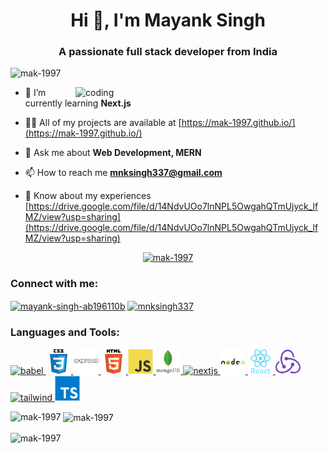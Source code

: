 
<h1 align="center">Hi 👋, I'm Mayank Singh</h1>
<h3 align="center">A passionate full stack developer from India</h3>

<p align="left"> <img src="https://komarev.com/ghpvc/?username=mak-1997&label=Profile%20views&color=0e75b6&style=flat" alt="mak-1997" /> </p>


<img align="right" alt="coding" width="400" src="https://cdn.dribbble.com/users/1162077/screenshots/3848914/programmer.gif"/>


- 🌱 I’m currently learning **Next.js**

- 👨‍💻 All of my projects are available at [https://mak-1997.github.io/](https://mak-1997.github.io/)

- 💬 Ask me about **Web Development, MERN**

- 📫 How to reach me **mnksingh337@gmail.com**

- 📄 Know about my experiences [https://drive.google.com/file/d/14NdvUOo7lnNPL5OwgahQTmUjyck_lfMZ/view?usp=sharing](https://drive.google.com/file/d/14NdvUOo7lnNPL5OwgahQTmUjyck_lfMZ/view?usp=sharing)

<p align="center"> <a href="https://github.com/ryo-ma/github-profile-trophy"><img src="https://github-profile-trophy.vercel.app/?username=mak-1997" alt="mak-1997" /></a> </p>

<h3 align="left">Connect with me:</h3>
<p align="left">
<a href="https://linkedin.com/in/mayank-singh-ab196110b" target="blank"><img align="center" src="https://raw.githubusercontent.com/rahuldkjain/github-profile-readme-generator/master/src/images/icons/Social/linked-in-alt.svg" alt="mayank-singh-ab196110b" height="30" width="40" /></a>
<a href="https://www.hackerrank.com/mnksingh337" target="blank"><img align="center" src="https://raw.githubusercontent.com/rahuldkjain/github-profile-readme-generator/master/src/images/icons/Social/hackerrank.svg" alt="mnksingh337" height="30" width="40" /></a>
</p>

<h3 align="left">Languages and Tools:</h3>
<p align="left"> <a href="https://babeljs.io/" target="_blank" rel="noreferrer"> <img src="https://www.vectorlogo.zone/logos/babeljs/babeljs-icon.svg" alt="babel" width="40" height="40"/> </a> <a href="https://www.w3schools.com/css/" target="_blank" rel="noreferrer"> <img src="https://raw.githubusercontent.com/devicons/devicon/master/icons/css3/css3-original-wordmark.svg" alt="css3" width="40" height="40"/> </a> <a href="https://expressjs.com" target="_blank" rel="noreferrer"> <img src="https://raw.githubusercontent.com/devicons/devicon/master/icons/express/express-original-wordmark.svg" alt="express" width="40" height="40"/> </a> <a href="https://www.w3.org/html/" target="_blank" rel="noreferrer"> <img src="https://raw.githubusercontent.com/devicons/devicon/master/icons/html5/html5-original-wordmark.svg" alt="html5" width="40" height="40"/> </a> <a href="https://developer.mozilla.org/en-US/docs/Web/JavaScript" target="_blank" rel="noreferrer"> <img src="https://raw.githubusercontent.com/devicons/devicon/master/icons/javascript/javascript-original.svg" alt="javascript" width="40" height="40"/> </a> <a href="https://www.mongodb.com/" target="_blank" rel="noreferrer"> <img src="https://raw.githubusercontent.com/devicons/devicon/master/icons/mongodb/mongodb-original-wordmark.svg" alt="mongodb" width="40" height="40"/> </a> <a href="https://nextjs.org/" target="_blank" rel="noreferrer"> <img src="https://cdn.worldvectorlogo.com/logos/nextjs-2.svg" alt="nextjs" width="40" height="40"/> </a> <a href="https://nodejs.org" target="_blank" rel="noreferrer"> <img src="https://raw.githubusercontent.com/devicons/devicon/master/icons/nodejs/nodejs-original-wordmark.svg" alt="nodejs" width="40" height="40"/> </a> <a href="https://reactjs.org/" target="_blank" rel="noreferrer"> <img src="https://raw.githubusercontent.com/devicons/devicon/master/icons/react/react-original-wordmark.svg" alt="react" width="40" height="40"/> </a> <a href="https://redux.js.org" target="_blank" rel="noreferrer"> <img src="https://raw.githubusercontent.com/devicons/devicon/master/icons/redux/redux-original.svg" alt="redux" width="40" height="40"/> </a> <a href="https://tailwindcss.com/" target="_blank" rel="noreferrer"> <img src="https://www.vectorlogo.zone/logos/tailwindcss/tailwindcss-icon.svg" alt="tailwind" width="40" height="40"/> </a> <a href="https://www.typescriptlang.org/" target="_blank" rel="noreferrer"> <img src="https://raw.githubusercontent.com/devicons/devicon/master/icons/typescript/typescript-original.svg" alt="typescript" width="40" height="40"/> </a> </p>

<p><img align="left" src="https://github-readme-stats.vercel.app/api/top-langs?username=mak-1997&show_icons=true&locale=en&layout=compact" alt="mak-1997" /></p>

<p>&nbsp;<img align="center" src="https://github-readme-stats.vercel.app/api?username=mak-1997&show_icons=true&locale=en" alt="mak-1997" /></p>

<p><img align="center" src="https://github-readme-streak-stats.herokuapp.com/?user=mak-1997&" alt="mak-1997" /></p>

